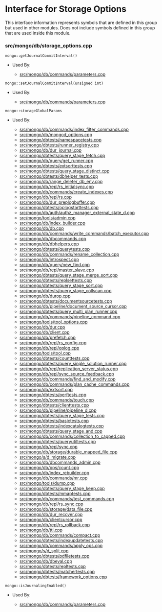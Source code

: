 
# Interface for Storage Options
This interface information represents symbols that are defined in this group but used in other modules.  Does not include symbols defined in this group that are used inside this module.

### src/mongo/db/storage\_options.cpp

<div></div>

    mongo::getJournalCommitInterval()

- Used By:

    - [src/mongo/db/commands/parameters.cpp](../../../../queries/database\_commands)

<div></div>

    mongo::setJournalCommitInterval(unsigned int)

- Used By:

    - [src/mongo/db/commands/parameters.cpp](../../../../queries/database\_commands)

<div></div>

    mongo::storageGlobalParams

- Used By:

    - [src/mongo/db/commands/index\_filter\_commands.cpp](../../../../queries/database\_commands)
    - [src/mongo/db/mongod\_options.cpp](../../../../process\_management/mongos\_and\_mongod\_mains)
    - [src/mongo/dbtests/namespacetests.cpp](../../../../tests/unit\_tests)
    - [src/mongo/dbtests/runner\_registry.cpp](../../../../tests/unit\_tests)
    - [src/mongo/db/dur\_journal.cpp](../../../../storage/journaling)
    - [src/mongo/dbtests/query\_stage\_fetch.cpp](../../../../tests/unit\_tests)
    - [src/mongo/db/query/get\_runner.cpp](../../../../queries/core\_query\_system)
    - [src/mongo/dbtests/extsorttests.cpp](../../../../tests/unit\_tests)
    - [src/mongo/dbtests/query\_stage\_distinct.cpp](../../../../queries/core\_query\_system)
    - [src/mongo/dbtests/dbhelper\_tests.cpp](../../../../tests/unit\_tests)
    - [src/mongo/db/range\_deleter\_db\_env.cpp](../../../../sharding/chunk\_management)
    - [src/mongo/db/repl/rs\_initialsync.cpp](../../../../replication/data\_sync)
    - [src/mongo/db/commands/create\_indexes.cpp](../../../../queries/database\_commands)
    - [src/mongo/db/repl/rs.cpp](../../../../replication/replica\_set\_state)
    - [src/mongo/db/dur\_preplogbuffer.cpp](../../../../storage/journaling)
    - [src/mongo/dbtests/oplogstarttests.cpp](../../../../tests/unit\_tests)
    - [src/mongo/db/auth/authz\_manager\_external\_state\_d.cpp](../../../../security/authorization)
    - [src/mongo/tools/admin.cpp](../../../../tools/tools)
    - [src/mongo/db/index\_builder.cpp](../../../../queries/indexing)
    - [src/mongo/db/db.cpp](../../../../process\_management/mongos\_and\_mongod\_mains)
    - [src/mongo/db/commands/write\_commands/batch\_executor.cpp](../../../../network/write\_commands)
    - [src/mongo/db/dbcommands.cpp](../../../../queries/database\_commands)
    - [src/mongo/db/dbhelpers.cpp](../../../../queries/client\_and\_operation\_tracking)
    - [src/mongo/dbtests/querytests.cpp](../../../../tests/unit\_tests)
    - [src/mongo/db/commands/rename\_collection.cpp](../../../../queries/database\_commands)
    - [src/mongo/db/introspect.cpp](../../../../queries/client\_and\_operation\_tracking)
    - [src/mongo/db/query/new\_find.cpp](../../../../queries/core\_query\_system)
    - [src/mongo/db/repl/master\_slave.cpp](../../../../replication/master\_slave)
    - [src/mongo/dbtests/query\_stage\_merge\_sort.cpp](../../../../tests/unit\_tests)
    - [src/mongo/dbtests/replsettests.cpp](../../../../tests/unit\_tests)
    - [src/mongo/dbtests/query\_stage\_sort.cpp](../../../../tests/unit\_tests)
    - [src/mongo/dbtests/query\_stage\_collscan.cpp](../../../../tests/unit\_tests)
    - [src/mongo/db/durop.cpp](../../../../storage/journaling)
    - [src/mongo/dbtests/documentsourcetests.cpp](../../../../tests/unit\_tests)
    - [src/mongo/db/pipeline/document\_source\_cursor.cpp](../../../../queries/aggregation\_framework)
    - [src/mongo/dbtests/query\_multi\_plan\_runner.cpp](../../../../tests/unit\_tests)
    - [src/mongo/db/commands/pipeline\_command.cpp](../../../../queries/aggregation\_framework)
    - [src/mongo/tools/tool\_options.cpp](../../../../tools/tools)
    - [src/mongo/db/dur.cpp](../../../../storage/journaling)
    - [src/mongo/db/client.cpp](../../../../queries/client\_and\_operation\_tracking)
    - [src/mongo/db/prefetch.cpp](../../../../storage/page\_fault\_utilities)
    - [src/mongo/db/repl/rs\_config.cpp](../../../../replication/replica\_set\_configuration)
    - [src/mongo/db/repl/oplog.cpp](../../../../replication/data\_sync)
    - [src/mongo/tools/tool.cpp](../../../../tools/tools)
    - [src/mongo/dbtests/counttests.cpp](../../../../tests/unit\_tests)
    - [src/mongo/dbtests/query\_single\_solution\_runner.cpp](../../../../tests/unit\_tests)
    - [src/mongo/db/repl/replication\_server\_status.cpp](../../../../replication/replica\_set\_state)
    - [src/mongo/db/repl/sync\_source\_feedback.cpp](../../../../replication/data\_sync)
    - [src/mongo/db/commands/find\_and\_modify.cpp](../../../../queries/database\_commands)
    - [src/mongo/db/commands/plan\_cache\_commands.cpp](../../../../queries/database\_commands)
    - [src/mongo/db/extsort.cpp](../../../../queries/aggregation\_framework)
    - [src/mongo/dbtests/perftests.cpp](../../../../tests/unit\_tests)
    - [src/mongo/db/commands/touch.cpp](../../../../queries/database\_commands)
    - [src/mongo/dbtests/clienttests.cpp](../../../../tests/unit\_tests)
    - [src/mongo/db/pipeline/pipeline\_d.cpp](../../../../queries/aggregation\_framework)
    - [src/mongo/dbtests/query\_stage\_tests.cpp](../../../../tests/unit\_tests)
    - [src/mongo/dbtests/basictests.cpp](../../../../tests/unit\_tests)
    - [src/mongo/dbtests/indexcatalogtests.cpp](../../../../tests/unit\_tests)
    - [src/mongo/dbtests/query\_stage\_and.cpp](../../../../tests/unit\_tests)
    - [src/mongo/db/commands/collection\_to\_capped.cpp](../../../../queries/database\_commands)
    - [src/mongo/dbtests/queryutiltests.cpp](../../../../tests/unit\_tests)
    - [src/mongo/db/repl/sync.cpp](../../../../replication/data\_sync)
    - [src/mongo/db/storage/durable\_mapped\_file.cpp](../../../../storage/journaling)
    - [src/mongo/s/d\_migrate.cpp](../../../../sharding/chunk\_management)
    - [src/mongo/db/dbcommands\_admin.cpp](../../../../queries/database\_commands)
    - [src/mongo/db/ops/count.cpp](../../../../queries/core\_query\_system)
    - [src/mongo/db/index\_rebuilder.cpp](../../../../queries/indexing)
    - [src/mongo/db/commands/mr.cpp](../../../../queries/database\_commands)
    - [src/mongo/tools/dump.cpp](../../../../tools/tools)
    - [src/mongo/dbtests/query\_stage\_keep.cpp](../../../../queries/core\_query\_system)
    - [src/mongo/dbtests/mmaptests.cpp](../../../../tests/unit\_tests)
    - [src/mongo/db/commands/test\_commands.cpp](../../../../queries/database\_commands)
    - [src/mongo/db/repl/rs\_sync.cpp](../../../../replication/data\_sync)
    - [src/mongo/db/storage/data\_file.cpp](../../../../storage/mmap\_file\_interface)
    - [src/mongo/db/dur\_recover.cpp](../../../../storage/journaling)
    - [src/mongo/db/clientcursor.cpp](../../../../queries/client\_and\_operation\_tracking)
    - [src/mongo/db/repl/rs\_rollback.cpp](../../../../replication/data\_sync)
    - [src/mongo/db/ttl.cpp](../../../../queries/indexing)
    - [src/mongo/db/commands/compact.cpp](../../../../queries/database\_commands)
    - [src/mongo/dbtests/indexupdatetests.cpp](../../../../tests/unit\_tests)
    - [src/mongo/db/commands/apply\_ops.cpp](../../../../queries/database\_commands)
    - [src/mongo/s/d\_split.cpp](../../../../sharding/chunk\_management)
    - [src/mongo/dbtests/pdfiletests.cpp](../../../../tests/unit\_tests)
    - [src/mongo/db/dbeval.cpp](../../../../queries/database\_commands)
    - [src/mongo/dbtests/repltests.cpp](../../../../tests/unit\_tests)
    - [src/mongo/dbtests/matchertests.cpp](../../../../tests/unit\_tests)
    - [src/mongo/dbtests/framework\_options.cpp](../../../../tests/unit\_tests)

<div></div>

    mongo::isJournalingEnabled()

- Used By:

    - [src/mongo/db/commands/parameters.cpp](../../../../queries/database\_commands)
